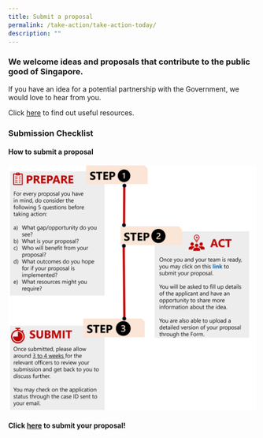 ```yaml
---
title: Submit a proposal
permalink: /take-action/take-action-today/
description: ""
---
```

### We welcome ideas and proposals that contribute to the public good of Singapore.

If you have an idea for a potential partnership with the Government, we would love to hear from you. 

Click [here](https://www.sg/take-action/usefulresources) to find out useful resources. 

### Submission Checklist 

#### **How to submit a proposal** 

![](/images/steps%20to%20submit%20a%20proposal.png)

#### Click [here](https://go.gov.sg/takeactiontoday) to submit your proposal!